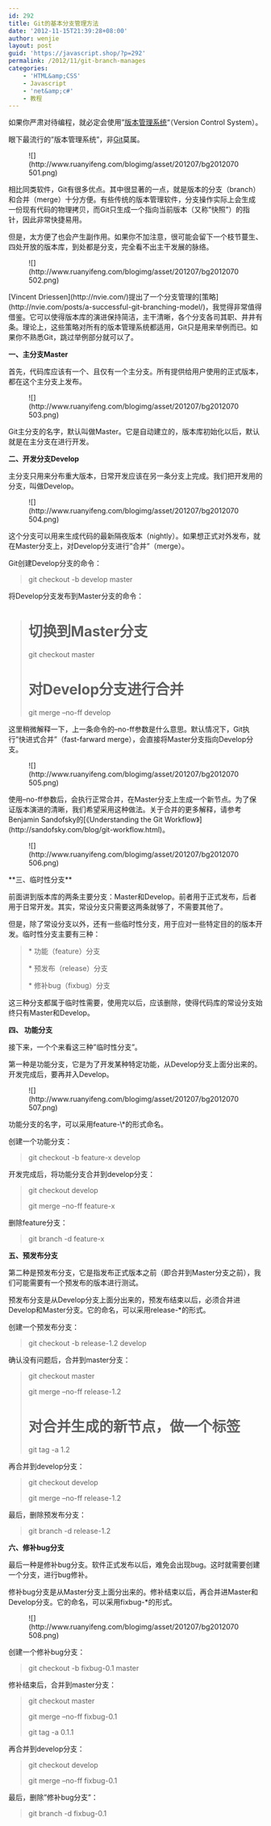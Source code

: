 ```yaml
---
id: 292
title: Git的基本分支管理方法
date: '2012-11-15T21:39:28+08:00'
author: wenjie
layout: post
guid: 'https://javascript.shop/?p=292'
permalink: /2012/11/git-branch-manages
categories:
    - 'HTML&amp;CSS'
    - Javascript
    - 'net&amp;c#'
    - 教程
---
```


如果你严肃对待编程，就必定会使用”[版本管理系统](http://www.ruanyifeng.com/blog/2008/12/a_visual_guide_to_version_control.html)“（Version Control System）。

眼下最流行的”版本管理系统”，非[Git](http://git-scm.com/)莫属。

<figure class="wp-block-image">![](http://www.ruanyifeng.com/blogimg/asset/201207/bg2012070501.png)</figure>相比同类软件，Git有很多优点。其中很显著的一点，就是版本的分支（branch）和合并（merge）十分方便。有些传统的版本管理软件，分支操作实际上会生成一份现有代码的物理拷贝，而Git只生成一个指向当前版本（又称”快照”）的指针，因此非常快捷易用。

但是，太方便了也会产生副作用。如果你不加注意，很可能会留下一个枝节蔓生、四处开放的版本库，到处都是分支，完全看不出主干发展的脉络。

<figure class="wp-block-image">![](http://www.ruanyifeng.com/blogimg/asset/201207/bg2012070502.png)</figure>[Vincent Driessen](http://nvie.com/)提出了一个分支管理的[策略](http://nvie.com/posts/a-successful-git-branching-model/)，我觉得非常值得借鉴。它可以使得版本库的演进保持简洁，主干清晰，各个分支各司其职、井井有条。理论上，这些策略对所有的版本管理系统都适用，Git只是用来举例而已。如果你不熟悉Git，跳过举例部分就可以了。

**一、主分支Master**

首先，代码库应该有一个、且仅有一个主分支。所有提供给用户使用的正式版本，都在这个主分支上发布。

<figure class="wp-block-image">![](http://www.ruanyifeng.com/blogimg/asset/201207/bg2012070503.png)</figure>Git主分支的名字，默认叫做Master。它是自动建立的，版本库初始化以后，默认就是在主分支在进行开发。

**二、开发分支Develop**

主分支只用来分布重大版本，日常开发应该在另一条分支上完成。我们把开发用的分支，叫做Develop。

<figure class="wp-block-image">![](http://www.ruanyifeng.com/blogimg/asset/201207/bg2012070504.png)</figure>这个分支可以用来生成代码的最新隔夜版本（nightly）。如果想正式对外发布，就在Master分支上，对Develop分支进行”合并”（merge）。

Git创建Develop分支的命令：

> git checkout -b develop master

将Develop分支发布到Master分支的命令：

> # 切换到Master分支  
>  git checkout master
> 
>  # 对Develop分支进行合并  
>  git merge –no-ff develop

这里稍微解释一下，上一条命令的–no-ff参数是什么意思。默认情况下，Git执行”快进式合并”（fast-farward merge），会直接将Master分支指向Develop分支。

<figure class="wp-block-image">![](http://www.ruanyifeng.com/blogimg/asset/201207/bg2012070505.png)</figure>使用–no-ff参数后，会执行正常合并，在Master分支上生成一个新节点。为了保证版本演进的清晰，我们希望采用这种做法。关于合并的更多解释，请参考Benjamin Sandofsky的[《Understanding the Git Workflow》](http://sandofsky.com/blog/git-workflow.html)。

<figure class="wp-block-image">![](http://www.ruanyifeng.com/blogimg/asset/201207/bg2012070506.png)</figure>**三、临时性分支**

前面讲到版本库的两条主要分支：Master和Develop。前者用于正式发布，后者用于日常开发。其实，常设分支只需要这两条就够了，不需要其他了。

但是，除了常设分支以外，还有一些临时性分支，用于应对一些特定目的的版本开发。临时性分支主要有三种：

> \* 功能（feature）分支
> 
>  \* 预发布（release）分支
> 
>  \* 修补bug（fixbug）分支

这三种分支都属于临时性需要，使用完以后，应该删除，使得代码库的常设分支始终只有Master和Develop。

**四、 功能分支**

接下来，一个个来看这三种”临时性分支”。

第一种是功能分支，它是为了开发某种特定功能，从Develop分支上面分出来的。开发完成后，要再并入Develop。

<figure class="wp-block-image">![](http://www.ruanyifeng.com/blogimg/asset/201207/bg2012070507.png)</figure>功能分支的名字，可以采用feature-\*的形式命名。

创建一个功能分支：

> git checkout -b feature-x develop

开发完成后，将功能分支合并到develop分支：

> git checkout develop
> 
>  git merge –no-ff feature-x

删除feature分支：

> git branch -d feature-x

**五、预发布分支**

第二种是预发布分支，它是指发布正式版本之前（即合并到Master分支之前），我们可能需要有一个预发布的版本进行测试。

预发布分支是从Develop分支上面分出来的，预发布结束以后，必须合并进Develop和Master分支。它的命名，可以采用release-\*的形式。

创建一个预发布分支：

> git checkout -b release-1.2 develop

确认没有问题后，合并到master分支：

> git checkout master
> 
>  git merge –no-ff release-1.2
> 
>  # 对合并生成的新节点，做一个标签  
>  git tag -a 1.2

再合并到develop分支：

> git checkout develop
> 
>  git merge –no-ff release-1.2

最后，删除预发布分支：

> git branch -d release-1.2

**六、修补bug分支**

最后一种是修补bug分支。软件正式发布以后，难免会出现bug。这时就需要创建一个分支，进行bug修补。

修补bug分支是从Master分支上面分出来的。修补结束以后，再合并进Master和Develop分支。它的命名，可以采用fixbug-\*的形式。

<figure class="wp-block-image">![](http://www.ruanyifeng.com/blogimg/asset/201207/bg2012070508.png)</figure>创建一个修补bug分支：

> git checkout -b fixbug-0.1 master

修补结束后，合并到master分支：

> git checkout master
> 
>  git merge –no-ff fixbug-0.1
> 
>  git tag -a 0.1.1

再合并到develop分支：

> git checkout develop
> 
>  git merge –no-ff fixbug-0.1

最后，删除”修补bug分支”：

> git branch -d fixbug-0.1